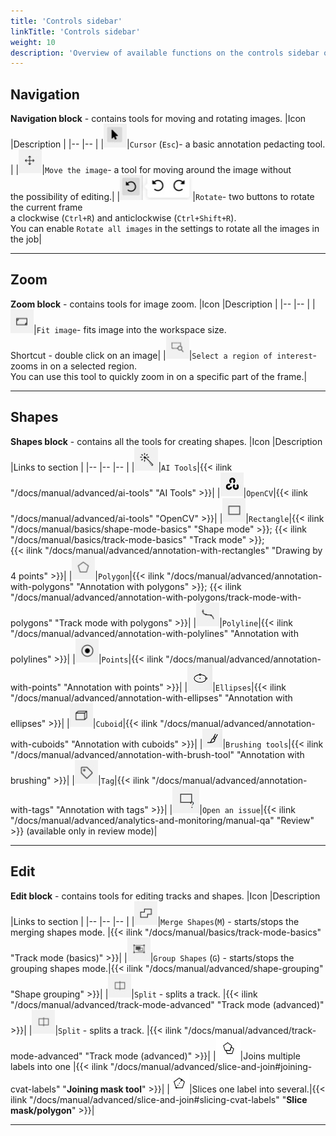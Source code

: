 ```yaml
---
title: 'Controls sidebar'
linkTitle: 'Controls sidebar'
weight: 10
description: 'Overview of available functions on the controls sidebar of the annotation tool.'
---
```


## Navigation

**Navigation block** - contains tools for moving and rotating images.
|Icon |Description |
|-- |-- |
|![](/images/image148.jpg)|`Cursor` (`Esc`)- a basic annotation pedacting tool. |
|![](/images/image149.jpg)|`Move the image`- a tool for moving around the image without<br/> the possibility of editing.|
|![](/images/image102.jpg)|`Rotate`- two buttons to rotate the current frame<br/> a clockwise (`Ctrl+R`) and anticlockwise (`Ctrl+Shift+R`).<br/> You can enable `Rotate all images` in the settings to rotate all the images in the job|

---

## Zoom

**Zoom block** - contains tools for image zoom.
|Icon |Description |
|-- |-- |
|![](/images/image151.jpg)|`Fit image`- fits image into the workspace size.<br/> Shortcut - double click on an image|
|![](/images/image166.jpg)|`Select a region of interest`- zooms in on a selected region.<br/> You can use this tool to quickly zoom in on a specific part of the frame.|

---

## Shapes

**Shapes block** - contains all the tools for creating shapes.
|Icon |Description |Links to section |
|-- |-- |-- |
|![](/images/image189.jpg)|`AI Tools`|{{< ilink "/docs/manual/advanced/ai-tools" "AI Tools" >}}|
|![](/images/image201.jpg)|`OpenCV`|{{< ilink "/docs/manual/advanced/ai-tools" "OpenCV" >}}|
|![](/images/image167.jpg)|`Rectangle`|{{< ilink "/docs/manual/basics/shape-mode-basics" "Shape mode" >}}; {{< ilink "/docs/manual/basics/track-mode-basics" "Track mode" >}};<br/> {{< ilink "/docs/manual/advanced/annotation-with-rectangles" "Drawing by 4 points" >}}|
|![](/images/image168.jpg)|`Polygon`|{{< ilink "/docs/manual/advanced/annotation-with-polygons" "Annotation with polygons" >}}; {{< ilink "/docs/manual/advanced/annotation-with-polygons/track-mode-with-polygons" "Track mode with polygons" >}}|
|![](/images/image169.jpg)|`Polyline`|{{< ilink "/docs/manual/advanced/annotation-with-polylines" "Annotation with polylines" >}}|
|![](/images/image170.jpg)|`Points`|{{< ilink "/docs/manual/advanced/annotation-with-points" "Annotation with points" >}}|
|![](/images/image241.jpg)|`Ellipses`|{{< ilink "/docs/manual/advanced/annotation-with-ellipses" "Annotation with ellipses" >}}|
|![](/images/image176.jpg)|`Cuboid`|{{< ilink "/docs/manual/advanced/annotation-with-cuboids" "Annotation with cuboids" >}}|
|![](/images/brushing_tools_icon.png)|`Brushing tools`|{{< ilink "/docs/manual/advanced/annotation-with-brush-tool" "Annotation with brushing" >}}|
|![](/images/image171.jpg)|`Tag`|{{< ilink "/docs/manual/advanced/annotation-with-tags" "Annotation with tags" >}}|
|![](/images/image195.jpg)|`Open an issue`|{{< ilink "/docs/manual/advanced/analytics-and-monitoring/manual-qa" "Review" >}} (available only in review mode)|

---

## Edit

**Edit block** - contains tools for editing tracks and shapes.
|Icon |Description |Links to section |
|-- |-- |-- |
|![](/images/image172.jpg)|`Merge Shapes`(`M`) - starts/stops the merging shapes mode. |{{< ilink "/docs/manual/basics/track-mode-basics" "Track mode (basics)" >}}|
|![](/images/image173.jpg)|`Group Shapes` (`G`) - starts/stops the grouping shapes mode.|{{< ilink "/docs/manual/advanced/shape-grouping" "Shape grouping" >}}|
|![](/images/image174.jpg)|`Split` - splits a track. |{{< ilink "/docs/manual/advanced/track-mode-advanced" "Track mode (advanced)" >}}|
|![](/images/image174.jpg)|`Split` - splits a track. |{{< ilink "/docs/manual/advanced/track-mode-advanced" "Track mode (advanced)" >}}|
|![](/images/join-masks-icon.jpg)|Joins multiple labels into one |{{< ilink "/docs/manual/advanced/slice-and-join#joining-cvat-labels" "**Joining mask tool**" >}}|
|![](/images/slicing-tool-icon.jpg)|Slices one label into several.|{{< ilink "/docs/manual/advanced/slice-and-join#slicing-cvat-labels" "**Slice mask/polygon**" >}}|

---
